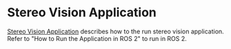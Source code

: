 Stereo Vision Application
=========================

[Stereo Vision Application](../../../ros1/nodes/ti_sde/README.md) describes how to the run stereo vision application. Refer to "How to Run the Application in ROS 2" to run in ROS 2.